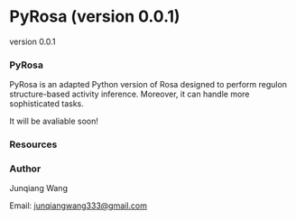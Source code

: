 # PyRosa (version 0.0.1)


version 0.0.1

### PyRosa

PyRosa is an adapted Python version of Rosa designed to perform regulon structure-based activity inference. Moreover, it can handle more sophisticated tasks.

It will be avaliable soon!

### Resources 


### Author 

Junqiang Wang

Email: junqiangwang333@gmail.com



